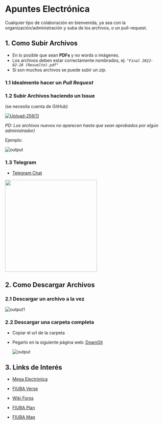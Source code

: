 # Apuntes Electrónica

Cualquier tipo de colaboración en bienvenida, ya sea con la organización/administración y suba de los archivos, o un pull-request.

## 1. Como Subir Archivos
- En lo posible que sean **PDFs** y no words o imágenes.
- Los archivos deben estar correctamente nombrados, ej: *``"Final 2022-02-26 (Resuelto).pdf"``*
- Si son muchos archivos se puede subir un *zip*.
  
### 1.1 Idealmente hacer un *Pull Request*

### 1.2 Subir Archivos haciendo un Issue
(se necesita cuenta de GitHub)

[![Upload-256(1)](https://user-images.githubusercontent.com/23293753/178126282-689189c9-5e28-43c7-867e-902dbf82afbe.png)](https://github.com/igonzalezb/FIUBA-Electronica/issues/new?assignees=&labels=New+Files&template=subir-apuntes---ex-menes.md&title=CODIGO+-+NOMBRE_DE_LA_MATERIA)

*PD: Los archivos nuevos no aparecen hasta que sean aprobados por algún administrador)*

Ejemplo:

![output](https://user-images.githubusercontent.com/23293753/178128409-838c5689-f5f6-4f70-808b-d107fbaea50f.gif)

### 1.3 Telegram
- [Telegram Chat](https://t.me/ApuntesElectronica)
<img src="https://user-images.githubusercontent.com/23293753/181833435-7f408210-a3a7-442e-9c64-92521969d6bf.jpg" width="300" />

## 2. Como Descargar Archivos
### 2.1 Descargar un archivo a la vez
![output1](https://user-images.githubusercontent.com/23293753/178125537-31eeb6ba-b995-43d5-b809-faafdfcf81e0.gif)

### 2.2 Descargar una carpeta completa
- Copiar el url de la carpeta
- Pegarlo en la siguiente página web: [DownGit](https://downgit.github.io)

    ![output](https://user-images.githubusercontent.com/23293753/178126978-9efac7db-250f-487a-85dd-6f770e979e01.gif)

## 3. Links de Interés

- [Mega Electrónica](https://mega.nz/folder/jVwnjCDJ#IcPqdY2XnOKU83iyZ5La4w)

- [FIUBA Verse](https://fiubaverse.github.io/)

- [Wiki Foros](http://wiki.foros-fiuba.com.ar/)

- [FIUBA Plan](https://fede.dm/FIUBA-Plan/)

- [FIUBA Map](https://fede.dm/FIUBA-Map/)

